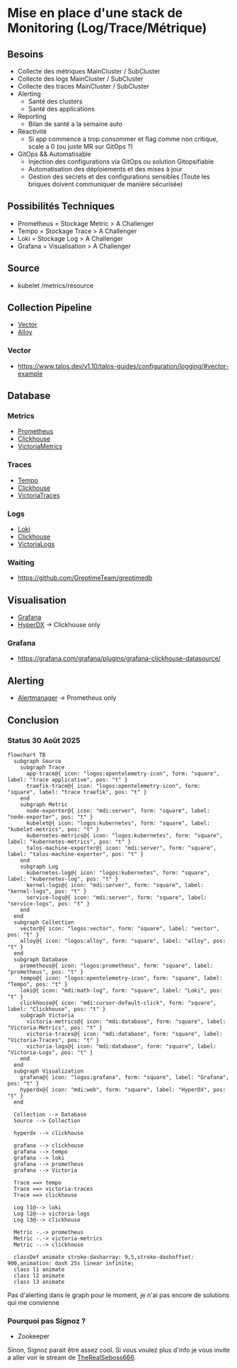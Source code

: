 # Mise en place d'une stack de Monitoring (Log/Trace/Métrique)

## Besoins

- Collecte des métriques MainCluster / SubCluster
- Collecte des logs MainCluster / SubCluster
- Collecte des traces MainCluster / SubCluster
- Alerting
  - Santé des clusters
  - Santé des applications
- Reporting
  - Bilan de santé a la semaine auto
- Réactivité
  - Si app commence a trop consommer et flag comme non critique, scale a 0 (ou juste MR sur GitOps ?)
- GitOps && Automatisable
  - Injection des configurations via GitOps ou solution Gitopsifiable
  - Automatisation des déploiements et des mises à jour
  - Gestion des secrets et des configurations sensibles (Toute les briques doivent communiquer de manière sécurisée)

## Possibilités Techniques

- Prometheus = Stockage Metric > A Challenger
- Tempo = Stockage Trace > A Challenger
- Loki = Stockage Log > A Challenger
- Grafana = Visualisation > A Challenger

## Source

- kubelet /metrics/resource

## Collection Pipeline

- [Vector](https://vector.dev/)
- [Alloy](https://grafana.com/docs/alloy/latest/)

### Vector

- <https://www.talos.dev/v1.10/talos-guides/configuration/logging/#vector-example>

## Database

### Metrics

- [Prometheus](https://prometheus.io/)
- [Clickhouse](https://clickhouse.com/)
- [VictoriaMetrics](https://victoriametrics.com/)

### Traces

- [Tempo](https://grafana.com/oss/tempo/)
- [Clickhouse](https://clickhouse.com/)
- [VictoriaTraces](https://docs.victoriametrics.com/victorialogs/)

### Logs

- [Loki](https://grafana.com/oss/loki/)
- [Clickhouse](https://clickhouse.com/)
- [VictoriaLogs](https://docs.victoriametrics.com/victorialogs/)

### Waiting

- <https://github.com/GreptimeTeam/greptimedb>

## Visualisation

- [Grafana](https://grafana.com/)
- [HyperDX](https://hyperdx.io/) -> Clickhouse only

### Grafana

- <https://grafana.com/grafana/plugins/grafana-clickhouse-datasource/>

## Alerting

- [Alertmanager](https://prometheus.io/docs/alerting/latest/alertmanager/) -> Prometheus only

## Conclusion

### Status 30 Août 2025

```mermaid
flowchart TB
  subgraph Source
    subgraph Trace
      app-trace@{ icon: "logos:opentelemetry-icon", form: "square", label: "trace applicative", pos: "t" }
      traefik-trace@{ icon: "logos:opentelemetry-icon", form: "square", label: "trace traefik", pos: "t" }
    end
    subgraph Metric
      node-exporter@{ icon: "mdi:server", form: "square", label: "node-exporter", pos: "t" }
      kubelet@{ icon: "logos:kubernetes", form: "square", label: "kubelet-metrics", pos: "t" }
      kubernetes-metrics@{ icon: "logos:kubernetes", form: "square", label: "kubernetes-metrics", pos: "t" }
      talos-machine-exporter@{ icon: "mdi:server", form: "square", label: "talos-machine-exporter", pos: "t" }
    end
    subgraph Log
      kubernetes-log@{ icon: "logos:kubernetes", form: "square", label: "kubernetes-log", pos: "t" }
      kernel-logs@{ icon: "mdi:server", form: "square", label: "kernel-logs", pos: "t" }
      service-logs@{ icon: "mdi:server", form: "square", label: "service-logs", pos: "t" }
    end
  end
  subgraph Collection
    vector@{ icon: "logos:vector", form: "square", label: "vector", pos: "t" }
    alloy@{ icon: "logos:alloy", form: "square", label: "alloy", pos: "t" }
  end
  subgraph Database
    prometheus@{ icon: "logos:prometheus", form: "square", label: "prometheus", pos: "t" }
    tempo@{ icon: "logos:opentelemetry-icon", form: "square", label: "Tempo", pos: "t" }
    loki@{ icon: "mdi:math-log", form: "square", label: "Loki", pos: "t" }
    clickhouse@{ icon: "mdi:cursor-default-click", form: "square", label: "Clickhouse", pos: "t" }
    subgraph Victoria
      victoria-metrics@{ icon: "mdi:database", form: "square", label: "Victoria-Metrics", pos: "t" }
      victoria-traces@{ icon: "mdi:database", form: "square", label: "Victoria-Traces", pos: "t" }
      victoria-logs@{ icon: "mdi:database", form: "square", label: "Victoria-Logs", pos: "t" }
    end
  end
  subgraph Visualization
    grafana@{ icon: "logos:grafana", form: "square", label: "Grafana", pos: "t" }
    hyperdx@{ icon: "mdi:web", form: "square", label: "HyperDX", pos: "t" }
  end

  Collection --> Database
  Source --> Collection

  hyperdx --> clickhouse

  grafana --> clickhouse
  grafana --> tempo
  grafana --> loki
  grafana --> prometheus
  grafana --> Victoria
  
  Trace ==> tempo
  Trace ==> victoria-traces
  Trace ==> clickhouse

  Log l1@--> loki
  Log l2@--> victoria-logs
  Log l3@--> clickhouse

  Metric -.-> prometheus
  Metric -.-> victoria-metrics
  Metric -.-> clickhouse

  classDef animate stroke-dasharray: 9,5,stroke-dashoffset: 900,animation: dash 25s linear infinite;
  class l1 animate
  class l2 animate
  class l3 animate

```

Pas d'alerting dans le graph pour le moment, je n'ai pas encore de solutions qui me convienne

### Pourquoi pas Signoz ?

- Zookeeper

Sinon, Signoz parait être assez cool. Si vous voulez plus d'info je vous invite a aller voir le stream de [TheRealSeboss666](https://www.twitch.tv/videos/2514289993).
